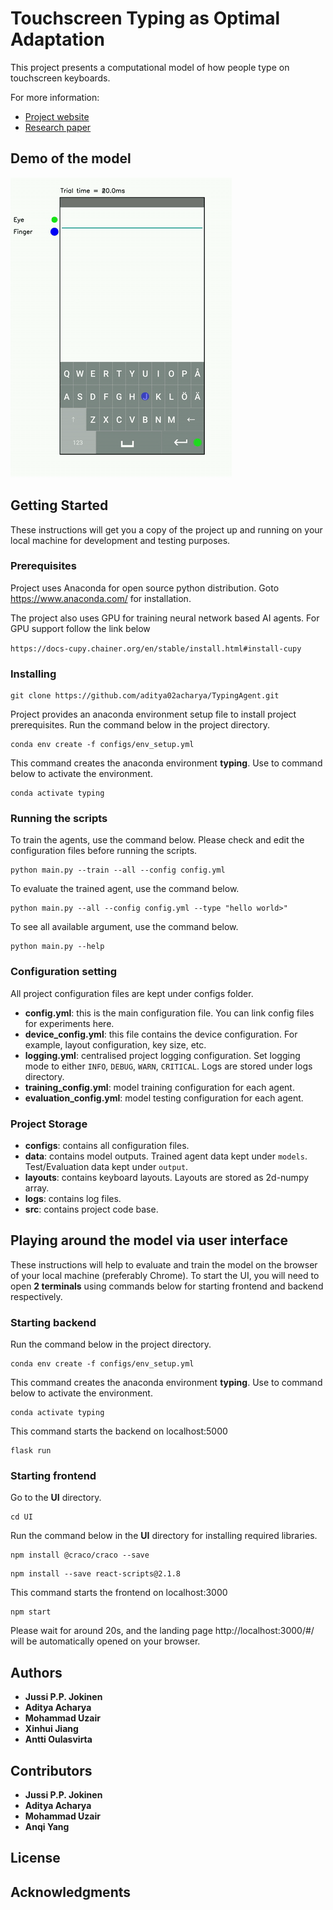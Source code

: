 # Touchscreen Typing as Optimal Adaptation

This project presents a computational model of how people type on touchscreen keyboards.

For more information: 

  * [Project website](https://userinterfaces.aalto.fi/touchscreen-typing/)
  * [Research paper](https://userinterfaces.aalto.fi/touchscreen-typing/resources/touchscreen_typing_as_optimal_adaptation.pdf)

## Demo of the model
![demo](./data/output/demo2.gif)

## Getting Started

These instructions will get you a copy of the project up and running on your local machine for development and testing purposes.

### Prerequisites

Project uses Anaconda for open source python distribution. Goto https://www.anaconda.com/ for installation.

The project also uses GPU for training neural network based AI agents. For GPU support follow the link below

`https://docs-cupy.chainer.org/en/stable/install.html#install-cupy`

### Installing

```
git clone https://github.com/aditya02acharya/TypingAgent.git
```

Project provides an anaconda environment setup file to install project prerequisites.
Run the command below in the project directory.

```
conda env create -f configs/env_setup.yml
```

This command creates the anaconda environment **typing**. Use to command below to activate the environment.

```
conda activate typing
```

### Running the scripts

To train the agents, use the command below. Please check and edit the configuration files before running the scripts.

```
python main.py --train --all --config config.yml
```

To evaluate the trained agent, use the command below.

```
python main.py --all --config config.yml --type "hello world>"
```

To see all available argument, use the command below.

```
python main.py --help
```

### Configuration setting

All project configuration files are kept under configs folder.

- **config.yml**: this is the main configuration file. You can link config files for experiments here.
- **device_config.yml**: this file contains the device configuration. For example, layout configuration, key size, etc.
- **logging.yml**: centralised project logging configuration. Set logging mode to either `INFO`, `DEBUG`, `WARN`, `CRITICAL`. Logs are stored under logs directory.
- **training_config.yml**: model training configuration for each agent.
- **evaluation_config.yml**: model testing configuration for each agent.

### Project Storage

- **configs**: contains all configuration files.
- **data**: contains model outputs. Trained agent data kept under `models`. Test/Evaluation data kept under `output`.
- **layouts**: contains keyboard layouts. Layouts are stored as 2d-numpy array.
- **logs**: contains log files.
- **src**: contains project code base.

## Playing around the model via user interface

These instructions will help to evaluate and train the model on the browser of your local machine (preferably Chrome).
To start the UI, you will need to open **2 terminals** using commands below for starting frontend and backend respectively.

### Starting backend

Run the command below in the project directory.

```
conda env create -f configs/env_setup.yml
```

This command creates the anaconda environment **typing**. Use to command below to activate the environment.

```
conda activate typing
```

This command starts the backend on localhost:5000

```
flask run
```

### Starting frontend

Go to the **UI** directory.

```
cd UI
```

Run the command below in the **UI** directory for installing required libraries.

```
npm install @craco/craco --save
```

```
npm install --save react-scripts@2.1.8
```

This command starts the frontend on localhost:3000

```
npm start
```

Please wait for around 20s, and the landing page http://localhost:3000/#/ will be automatically opened on your browser.

## Authors

- **Jussi P.P. Jokinen**
- **Aditya Acharya**
- **Mohammad Uzair**
- **Xinhui Jiang**
- **Antti Oulasvirta**

## Contributors

- **Jussi P.P. Jokinen**
- **Aditya Acharya**
- **Mohammad Uzair**
- **Anqi Yang**

## License

## Acknowledgments
